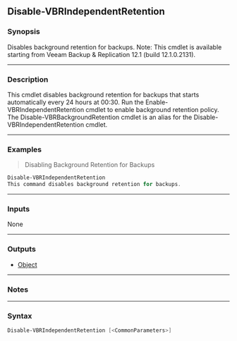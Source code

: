 Disable-VBRIndependentRetention
-------------------------------

### Synopsis
Disables background retention for backups.
Note: This cmdlet is available starting from Veeam Backup & Replication 12.1 (build 12.1.0.2131).

---

### Description

This cmdlet disables background retention for backups that starts automatically every 24 hours at 00:30.
Run the Enable-VBRIndependentRetention cmdlet to enable background retention policy.
The Disable-VBRBackgroundRetention cmdlet is an alias for the Disable-VBRIndependentRetention cmdlet.

---

### Examples
> Disabling Background Retention for Backups

```PowerShell
Disable-VBRIndependentRetention
This command disables background retention for backups.
```

---

### Inputs
None

---

### Outputs
* [Object](https://learn.microsoft.com/en-us/dotnet/api/System.Object)

---

### Notes

---

### Syntax
```PowerShell
Disable-VBRIndependentRetention [<CommonParameters>]
```
